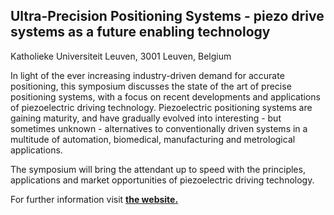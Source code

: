 ## Ultra-Precision Positioning Systems - piezo drive systems as a future enabling technology 

Katholieke Universiteit Leuven, 3001 Leuven, Belgium

In light of the ever increasing industry-driven demand for accurate positioning, this symposium discusses the state of the art of precise positioning systems, with a focus on recent developments and applications of piezoelectric driving technology. Piezoelectric positioning systems are gaining maturity, and have gradually evolved into interesting - but sometimes unknown - alternatives to conventionally driven systems in a multitude of automation, biomedical, manufacturing and metrological applications.

The symposium will bring the attendant up to speed with the principles, applications and market opportunities of piezoelectric driving technology.

For further information visit <a href="http://www.mech.kuleuven.be/micro/symposium/index.html"><strong>the website.</strong></a>